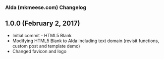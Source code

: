 ### Alda (mkmeese.com) Changelog

## 1.0.0 (February 2, 2017)

* Initial commit - HTML5 Blank
* Modifying HTML5 Blank to Alda including text domain (revisit functions, custom post and template demo)
* Changed favicon and logo
